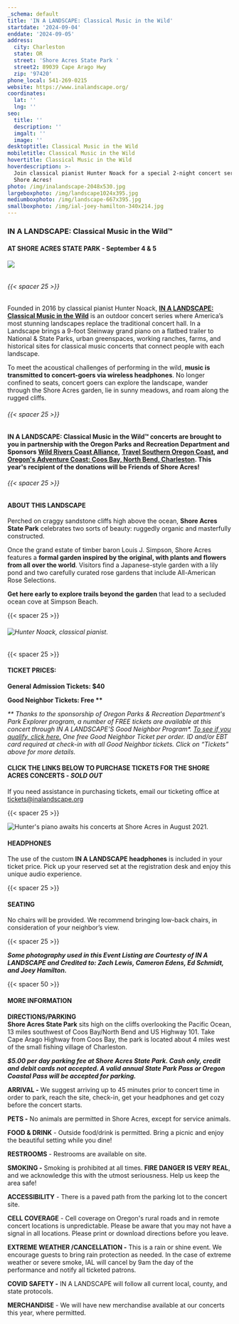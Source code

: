```yaml
---
_schema: default
title: 'IN A LANDSCAPE: Classical Music in the Wild'
startdate: '2024-09-04'
enddate: '2024-09-05'
address:
  city: Charleston
  state: OR
  street: 'Shore Acres State Park '
  street2: 89039 Cape Arago Hwy
  zip: '97420'
phone_local: 541-269-0215
website: https://www.inalandscape.org/
coordinates:
  lat: ''
  lng: ''
seo:
  title: ''
  description: ''
  imgalt: ''
  image: ''
desktoptitle: Classical Music in the Wild
mobiletitle: Classical Music in the Wild
hovertitle: Classical Music in the Wild
hoverdescription: >-
  Join classical pianist Hunter Noack for a special 2-night concert series at
  Shore Acres!
photo: /img/inalandscape-2048x530.jpg
largeboxphoto: /img/landscape1024x395.jpg
mediumboxphoto: /img/landscape-667x395.jpg
smallboxphoto: /img/ial-joey-hamilton-340x214.jpg
---
```

### IN A LANDSCAPE: Classical Music in the Wild™

#### AT SHORE ACRES STATE PARK - September 4 & 5

###### ![](/img/p1320602.jpg)

###### {{< spacer 25 >}}

Founded in 2016 by classical pianist Hunter Noack, [**IN A LANDSCAPE: Classical Music in the Wild**](https://www.inalandscape.org/) is an outdoor concert series where America’s most stunning landscapes replace the traditional concert hall. In a Landscape brings a 9-foot Steinway grand piano on a flatbed trailer to National & State Parks, urban greenspaces, working ranches, farms, and historical sites for classical music concerts that connect people with each landscape.

To meet the acoustical challenges of performing in the wild, **music is transmitted to concert-goers via wireless headphones**. No longer confined to seats, concert goers can explore the landscape, wander through the Shore Acres garden, lie in sunny meadows, and roam along the rugged cliffs.

###### {{< spacer 25 >}}

**IN A LANDSCAPE: Classical Music in the Wild™ concerts are brought to you in partnership with the Oregon Parks and Recreation Department and Sponsors** [**Wild Rivers Coast Alliance**](https://wildriverscoastalliance.com/)**,** [**Travel Southern Oregon Coast**](https://www.oscrtn.com/tsoc.html)**, and** [**Oregon's Adventure Coast: Coos Bay, North Bend, Charleston**](https://www.oregonsadventurecoast.com/)**. This year's recipient of the donations will be Friends of Shore Acres!**

###### {{< spacer 25 >}}

#### **ABOUT THIS LANDSCAPE**

Perched on craggy sandstone cliffs high above the ocean, **Shore Acres State Park** celebrates two sorts of beauty: ruggedly organic and masterfully constructed.

Once the grand estate of timber baron Louis J. Simpson, Shore Acres features a **formal garden inspired by the original, with plants and flowers from all over the world**. Visitors find a Japanese-style garden with a lily pond and two carefully curated rose gardens that include All-American Rose Selections.

**Get here early to explore trails beyond the garden** that lead to a secluded ocean cove at Simpson Beach.

{{< spacer 25 >}}

###### ![Hunter Noack, classical pianist.](/img/hunter-zach-lewis-667x355.jpg "Photo courtesy of IN A LANDSCAPE. Photo by Zach Lewis")

{{< spacer 25 >}}

#### TICKET PRICES:

**General Admission Tickets: $40**

**Good Neighbor Tickets: Free \*\***

*\*\* Thanks to the sponsorship of Oregon Parks & Recreation Department's Park Explorer program, a number of FREE tickets are available at this concert through IN A LANDSCAPE'S Good Neighbor Program\*.* [*To see if you qualify, click here.*](https://docs.google.com/forms/d/e/1FAIpQLSd0B9Atay9bgSwMOVlcUCNjNVL50_If3mzO9D83GdTTV62IWQ/viewform) *One free Good Neighbor Ticket per order. ID and/or EBT card required at check-in with all Good Neighbor tickets. Click on “Tickets” above for more details.*

#### CLICK THE LINKS BELOW TO PURCHASE TICKETS FOR THE SHORE ACRES CONCERTS - *SOLD OUT*

If you need assistance in purchasing tickets, email our ticketing office at [tickets@inalandscape.org](mailto:tickets@inalandscape.org)

{{< spacer 25 >}}

![](/img/in-a-landscape-shore-acres-1024x395.jpg "Hunter's piano awaits his concerts at Shore Acres in August 2021.")

#### **HEADPHONES**

The use of the custom **IN A LANDSCAPE headphones** is included in your ticket price. Pick up your reserved set at the registration desk and enjoy this unique audio experience.

{{< spacer 25 >}}

#### **SEATING**

No chairs will be provided. We recommend bringing low-back chairs, in consideration of your neighbor’s view.

{{< spacer 25 >}}

***Some photography used in this Event Listing are Courtesty of IN A LANDSCAPE and Credited to: Zach Lewis, Cameron Edens, Ed Schmidt, and Joey Hamilton.***

{{< spacer 50 >}}

#### MORE INFORMATION

**DIRECTIONS/PARKING<br>Shore Acres State Park** sits high on the cliffs overlooking the Pacific Ocean, 13 miles southwest of Coos Bay/North Bend and US Highway 101. Take Cape Arago Highway from Coos Bay, the park is located about 4 miles west of the small fishing village of Charleston.

***$5.00 per day parking fee at Shore Acres State Park. Cash only, credit and debit cards not accepted. A valid annual State Park Pass or Oregon Coastal Pass will be accepted for parking.***

**ARRIVAL -** We suggest arriving up to 45 minutes prior to concert time in order to park, reach the site, check-in, get your headphones and get cozy before the concert starts.

**PETS -** No animals are permitted in Shore Acres, except for service animals.

**FOOD & DRINK** - Outside food/drink is permitted. Bring a picnic and enjoy the beautiful setting while you dine!

**RESTROOMS** - Restrooms are available on site.

**SMOKING -** Smoking is prohibited at all times. **FIRE DANGER IS VERY REAL**, and we acknowledge this with the utmost seriousness. Help us keep the area safe!

**ACCESSIBILITY** - There is a paved path from the parking lot to the concert site.

**CELL COVERAGE** - Cell coverage on Oregon's rural roads and in remote concert locations is unpredictable. Please be aware that you may not have a signal in all locations. Please print or download directions before you leave.

**EXTREME WEATHER /CANCELLATION -** This is a rain or shine event. We encourage guests to bring rain protection as needed. In the case of extreme weather or severe smoke, IAL will cancel by 9am the day of the performance and notify all ticketed patrons.

**COVID SAFETY -** IN A LANDSCAPE will follow all current local, county, and state protocols.

**MERCHANDISE** - We will have new merchandise available at our concerts this year, where permitted.